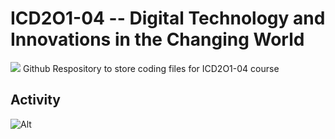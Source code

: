 # ICD2O1-04 -- Digital Technology and Innovations in the Changing World

<img src="https://skillicons.dev/icons?i=vscode,git,github,py" />
Github Respository to store coding files for ICD2O1-04 course

## Activity

![Alt](https://repobeats.axiom.co/api/embed/9d35692ffb9cee31cd77819f7b0da32e5c19f299.svg "Repobeats analytics image")